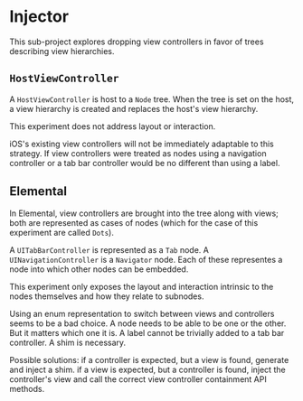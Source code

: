 # Injector

This sub-project explores dropping view controllers in favor of trees describing view hierarchies.

## `HostViewController`

A `HostViewController` is host to a `Node` tree. When the tree is set on the host, a view hierarchy is
created and replaces the host's view hierarchy.

This experiment does not address layout or interaction.

iOS's existing view controllers will not be immediately adaptable to this strategy. If view controllers
were treated as nodes using a navigation controller or a tab bar controller would be no different than 
using a label.

## Elemental

In Elemental, view controllers are brought into the tree along with views; both are represented as 
cases of nodes (which for the case of this experiment are called `Dots`).

A `UITabBarController` is represented as a `Tab` node. A `UINavigationController` is a `Navigator` node.
Each of these representes a node into which other nodes can be embedded.

This experiment only exposes the layout and interaction intrinsic to the nodes themselves and how
they relate to subnodes.

Using an enum representation to switch between views and controllers seems to be a bad choice.
A node needs to be able to be one or the other. But it matters which one it is. A label cannot be 
trivially added to a tab bar controller. A shim is necessary.

Possible solutions: if a controller is expected, but a view is found, generate and inject a shim.
if a view is expected, but a controller is found, inject the controller's view and call the correct 
view controller containment API methods.

